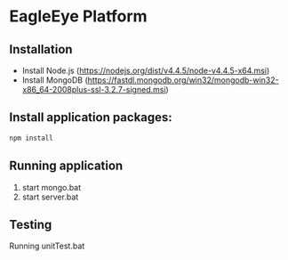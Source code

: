 # EagleEye Platform

## Installation
* Install Node.js (https://nodejs.org/dist/v4.4.5/node-v4.4.5-x64.msi)
* Install MongoDB (https://fastdl.mongodb.org/win32/mongodb-win32-x86_64-2008plus-ssl-3.2.7-signed.msi)


## Install application packages:
```sh
npm install
```

## Running application
1. start mongo.bat 
2. start server.bat
## Testing
Running unitTest.bat